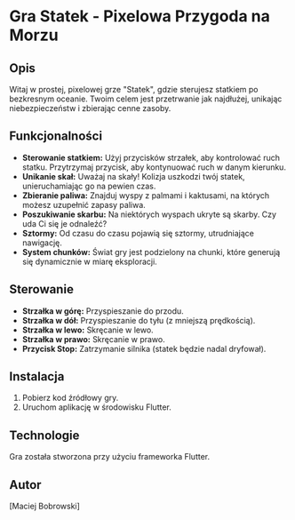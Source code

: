 # Gra Statek - Pixelowa Przygoda na Morzu

## Opis

Witaj w prostej, pixelowej grze "Statek", gdzie sterujesz statkiem po bezkresnym oceanie. Twoim celem jest przetrwanie jak najdłużej, unikając niebezpieczeństw i zbierając cenne zasoby. 

## Funkcjonalności

- **Sterowanie statkiem:** Użyj przycisków strzałek, aby kontrolować ruch statku. Przytrzymaj przycisk, aby kontynuować ruch w danym kierunku.
- **Unikanie skał:** Uważaj na skały! Kolizja uszkodzi twój statek, unieruchamiając go na pewien czas.
- **Zbieranie paliwa:** Znajduj wyspy z palmami i kaktusami, na których możesz uzupełnić zapasy paliwa.
- **Poszukiwanie skarbu:** Na niektórych wyspach ukryte są skarby. Czy uda Ci się je odnaleźć?
- **Sztormy:** Od czasu do czasu pojawią się sztormy, utrudniające nawigację.
- **System chunków:** Świat gry jest podzielony na chunki, które generują się dynamicznie w miarę eksploracji.

## Sterowanie

- **Strzałka w górę:** Przyspieszanie do przodu.
- **Strzałka w dół:** Przyspieszanie do tyłu (z mniejszą prędkością).
- **Strzałka w lewo:** Skręcanie w lewo.
- **Strzałka w prawo:** Skręcanie w prawo.
- **Przycisk Stop:** Zatrzymanie silnika (statek będzie nadal dryfował).

## Instalacja

1. Pobierz kod źródłowy gry.
2. Uruchom aplikację w środowisku Flutter.

## Technologie

Gra została stworzona przy użyciu frameworka Flutter.

## Autor

[Maciej Bobrowski]
